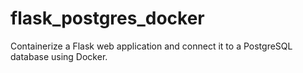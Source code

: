 # flask_postgres_docker
Containerize a Flask web application and connect it to a PostgreSQL database using Docker.
